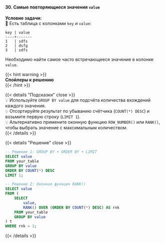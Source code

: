 #### 30. Самые повторяющиеся значения `value`

**Условие задачи:**  
📌 Есть таблица с колонками `key` и `value`:
```text
key | value
----+-------
1   | sdfs
2   | dsfg
3   | sdfs
```

Необходимо найти самое часто встречающееся значение в колонке `value`.

{{< hint warning >}}  
**Спойлеры к решению**  
{{< /hint >}}

{{< details "Подсказки" close >}}  
💡 Используйте `GROUP BY value` для подсчёта количества вхождений каждого значения.  
💡 Отсортируйте результат по убыванию счётчика (`COUNT(*) DESC`) и возьмите первую строку (`LIMIT 1`).  
💡 Альтернативно примените оконную функцию `ROW_NUMBER()` или `RANK()`, чтобы выбрать значение с максимальным количеством.  
{{< /details >}}

{{< details "Решение" close >}}

```sql
-- Решение 1: GROUP BY + ORDER BY + LIMIT
SELECT value
FROM your_table
GROUP BY value
ORDER BY COUNT(*) DESC
LIMIT 1;

-- Решение 2: Оконная функция RANK()
SELECT value
FROM (
    SELECT
        value,
        RANK() OVER (ORDER BY COUNT(*) DESC) AS rnk
    FROM your_table
    GROUP BY value
) t
WHERE rnk = 1;
```

{{< /details >}}
